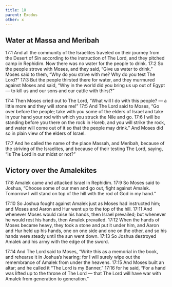 ```yaml
---
title: 18
parent: Exodus
other: x
---
```


## Water at Massa and Meribah

<a name="17:1">17:1</a> And all the community of the Israelites traveled on their journey from the Desert of Sin according to the instruction of The Lord, and they pitched camp in Rephidim. Now there was no water for the people to drink. <a name="17:2">17:2</a> So the people strove with Moses, and they said, “Give us water to drink.” Moses said to them, “Why do you strive with me? Why do you test The Lord?” <a name="17:3">17:3</a> But the people thirsted there for water, and they murmured against Moses and said, “Why in the world did you bring us up out of Egypt  —  to kill us and our sons and our cattle with thirst?”

<a name="17:4">17:4</a> Then Moses cried out to The Lord, “What will I do with this people?  —  a little more and they will stone me!” <a name="17:5">17:5</a> And The Lord said to Moses, “Go over before the people; take with you some of the elders of Israel and take in your hand your rod with which you struck the Nile and go. <a name="17:6">17:6</a> I will be standing before you there on the rock in Horeb, and you will strike the rock, and water will come out of it so that the people may drink.” And Moses did so in plain view of the elders of Israel.

<a name="17:7">17:7</a> And he called the name of the place Massah, and Meribah, because of the striving of the Israelites, and because of their testing The Lord, saying, “Is The Lord in our midst or not?”

## Victory over the Amalekites

<a name="17:8">17:8</a> Amalek came and attacked Israel in Rephidim. <a name="17:9">17:9</a> So Moses said to Joshua, “Choose some of our men and go out, fight against Amalek. Tomorrow I will stand on top of the hill with the rod of God in my hand.”

<a name="17:10">17:10</a> So Joshua fought against Amalek just as Moses had instructed him; and Moses and Aaron and Hur went up to the top of the hill. <a name="17:11">17:11</a> And whenever Moses would raise his hands, then Israel prevailed; but whenever he would rest his hands, then Amalek prevailed. <a name="17:12">17:12</a> When the hands of Moses became heavy, they took a stone and put it under him, and Aaron and Hur held up his hands, one on one side and one on the other, and so his hands were steady until the sun went down. <a name="17:13">17:13</a> So Joshua destroyed Amalek and his army with the edge of the sword.

<a name="17:14">17:14</a> And The Lord said to Moses, “Write this as a memorial in the book, and rehearse it in Joshua’s hearing; for I will surely wipe out the remembrance of Amalek from under the heavens. <a name="17:15">17:15</a> And Moses built an altar; and he called it “The Lord is my Banner,” <a name="17:16">17:16</a> for he said, “For a hand was lifted up to the throne of The Lord  —  that The Lord will have war with Amalek from generation to generation.”